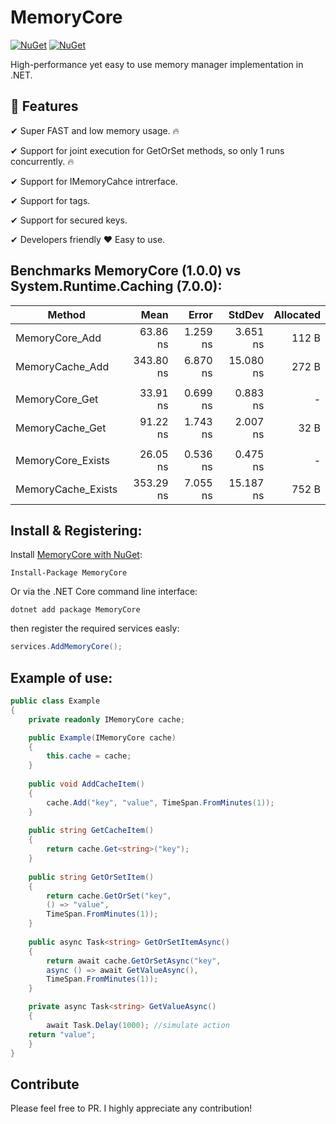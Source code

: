 ﻿# MemoryCore

[![NuGet](https://img.shields.io/nuget/dt/MemoryCore.svg)](https://www.nuget.org/packages/MemoryCore) 
[![NuGet](https://img.shields.io/nuget/vpre/MemoryCore.svg)](https://www.nuget.org/packages/MemoryCore)

High-performance yet easy to use memory manager implementation in .NET.

## 🚀 Features
✔ Super FAST and low memory usage. 🔥

✔ Support for joint execution for GetOrSet methods, so only 1 runs concurrently. 🔥

✔ Support for IMemoryCahce intrerface.

✔ Support for tags.

✔ Support for secured keys.

✔ Developers friendly ❤️ Easy to use.

## Benchmarks MemoryCore (1.0.0) vs System.Runtime.Caching (7.0.0):

|             Method |      Mean |    Error |    StdDev | Allocated |
|------------------- |----------:|---------:|----------:|----------:|
|     MemoryCore_Add |  63.86 ns | 1.259 ns |  3.651 ns |     112 B |
|    MemoryCache_Add | 343.80 ns | 6.870 ns | 15.080 ns |     272 B |
|                                                                   |
|     MemoryCore_Get |  33.91 ns | 0.699 ns |  0.883 ns |         - |
|    MemoryCache_Get |  91.22 ns | 1.743 ns |  2.007 ns |      32 B |
|                                                                   |
|  MemoryCore_Exists |  26.05 ns | 0.536 ns |  0.475 ns |         - |
| MemoryCache_Exists | 353.29 ns | 7.055 ns | 15.187 ns |     752 B |

## Install & Registering:

Install [MemoryCore with NuGet](https://www.nuget.org/packages/MemoryCore):

    Install-Package MemoryCore
    
Or via the .NET Core command line interface:

    dotnet add package MemoryCore

then register the required services easly:

```csharp
services.AddMemoryCore();
```

## Example of use:

```csharp
public class Example
{
    private readonly IMemoryCore cache;

    public Example(IMemoryCore cache)
    {
        this.cache = cache;
    }
    
    public void AddCacheItem()
    {
        cache.Add("key", "value", TimeSpan.FromMinutes(1));
    }
    
    public string GetCacheItem()
    {
        return cache.Get<string>("key");
    }    
    
    public string GetOrSetItem()
    {
        return cache.GetOrSet("key", 
		() => "value", 
		TimeSpan.FromMinutes(1));
    }
    
    public async Task<string> GetOrSetItemAsync()
    {
        return await cache.GetOrSetAsync("key", 
		async () => await GetValueAsync(), 
		TimeSpan.FromMinutes(1));
    }

    private async Task<string> GetValueAsync()
    {
        await Task.Delay(1000); //simulate action
	return "value";
    }
}
```

## Contribute
Please feel free to PR. I highly appreciate any contribution!
